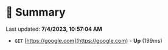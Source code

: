 # 📖 Summary
Last updated: **7/4/2023, 10:57:04 AM**

- `GET` [https://google.com](https://google.com) - **Up** (199ms)
